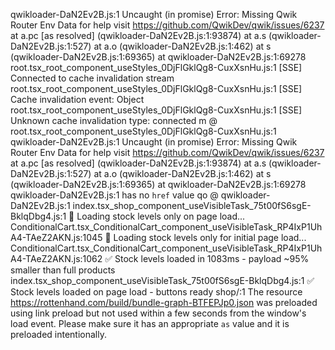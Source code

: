 qwikloader-DaN2Ev2B.js:1 Uncaught (in promise) Error: Missing Qwik Router Env Data for help visit https://github.com/QwikDev/qwik/issues/6237
    at a.pc [as resolved] (qwikloader-DaN2Ev2B.js:1:93874)
    at a.s (qwikloader-DaN2Ev2B.js:1:527)
    at a.o (qwikloader-DaN2Ev2B.js:1:462)
    at s (qwikloader-DaN2Ev2B.js:1:69365)
    at qwikloader-DaN2Ev2B.js:1:69278
root.tsx_root_component_useStyles_0DjFlGklQg8-CuxXsnHu.js:1 [SSE] Connected to cache invalidation stream
root.tsx_root_component_useStyles_0DjFlGklQg8-CuxXsnHu.js:1 [SSE] Cache invalidation event: Object
root.tsx_root_component_useStyles_0DjFlGklQg8-CuxXsnHu.js:1 [SSE] Unknown cache invalidation type: connected
m @ root.tsx_root_component_useStyles_0DjFlGklQg8-CuxXsnHu.js:1
qwikloader-DaN2Ev2B.js:1 Uncaught (in promise) Error: Missing Qwik Router Env Data for help visit https://github.com/QwikDev/qwik/issues/6237
    at a.pc [as resolved] (qwikloader-DaN2Ev2B.js:1:93874)
    at a.s (qwikloader-DaN2Ev2B.js:1:527)
    at a.o (qwikloader-DaN2Ev2B.js:1:462)
    at s (qwikloader-DaN2Ev2B.js:1:69365)
    at qwikloader-DaN2Ev2B.js:1:69278
qwikloader-DaN2Ev2B.js:1 <link rel=modulepreload> has no `href` value
qo @ qwikloader-DaN2Ev2B.js:1
index.tsx_shop_component_useVisibleTask_75t00fS6sgE-BklqDbg4.js:1 🔄 Loading stock levels only on page load...
ConditionalCart.tsx_ConditionalCart_component_useVisibleTask_RP4IxP1UhA4-TAeZ2AKN.js:1045 🚀 Loading stock levels only for initial page load...
ConditionalCart.tsx_ConditionalCart_component_useVisibleTask_RP4IxP1UhA4-TAeZ2AKN.js:1062 ✅ Stock levels loaded in 1083ms - payload ~95% smaller than full products
index.tsx_shop_component_useVisibleTask_75t00fS6sgE-BklqDbg4.js:1 ✅ Stock levels loaded on page load - buttons ready
shop/:1 The resource https://rottenhand.com/build/bundle-graph-BTFEPJp0.json was preloaded using link preload but not used within a few seconds from the window's load event. Please make sure it has an appropriate `as` value and it is preloaded intentionally.
